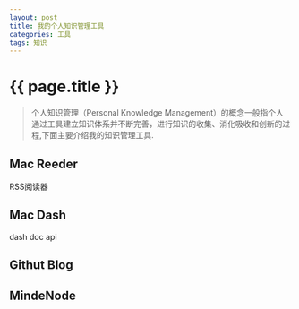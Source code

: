 ```yaml
---
layout: post
title: 我的个人知识管理工具
categories: 工具
tags: 知识  
---
```

 
{{ page.title }}
================

> 个人知识管理（Personal Knowledge Management）的概念一般指个人通过工具建立知识体系并不断完善，进行知识的收集、消化吸收和创新的过程,下面主要介绍我的知识管理工具.

## Mac Reeder
RSS阅读器

## Mac Dash 
dash doc api

## Githut Blog

## MindeNode
